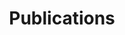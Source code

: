 ---
title: Publications
layout: publications
permalink: /publications/
cssfield: publications.css
published: true
isPublic_b: true
---